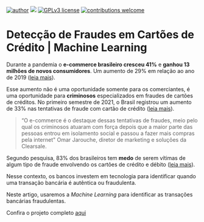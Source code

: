 [![author](https://img.shields.io/badge/author-jvplopes-red.svg)](https://www.linkedin.com/in/joao-vitor-p-lopes/) [![](https://img.shields.io/badge/python-3.7+-blue.svg)](https://www.python.org/downloads/release/python-365/) [![GPLv3 license](https://img.shields.io/badge/License-GPLv3-blue.svg)](http://perso.crans.org/besson/LICENSE.html) [![contributions welcome](https://img.shields.io/badge/contributions-welcome-brightgreen.svg?style=flat)](https://github.com/jvplopes/data_science/issues)

# Detecção de Fraudes em Cartões de Crédito | Machine Learning

Durante a pandemia o **e-commerce brasileiro cresceu 41%** e **ganhou 13 milhões de novos consumidores**. Um aumento de 29% em relação ao ano de 2019 ([leia mais](https://exame.com/pme/13-milhoes-de-brasileiros-fizeram-primeira-compra-pela-internet-em-2020/)).

Esse aumento não é uma oportunidade somente para os comerciantes, é uma oportunidade para **criminosos** especializados em fraudes de cartões de créditos. No primeiro semestre de 2021, o Brasil registrou um aumento de 33% nas tentativas de fraude com cartão de crédito ([leia mais](https://www.infomoney.com.br/minhas-financas/brasil-teve-alta-de-quase-33-nas-tentativas-de-fraude-com-cartao-de-credito-no-1-semestre-mostra-estudo/)).

>“O e-commerce é o destaque dessas tentativas de fraudes, meio pelo qual os criminosos atuaram com força depois que a maior parte das pessoas entrou em isolamento social e passou a fazer mais compras pela internet" Omar Jarouche, diretor de marketing e soluções da Clearsale.

Segundo pesquisa, 83% dos brasileiros tem **medo** de serem vítimas de algum tipo de fraude envolvendo os cartões de crédito e débito ([leia mais](https://epocanegocios.globo.com/Empresa/noticia/2021/10/fraude-no-cartao-e-o-maior-medo-dos-brasileiros.html)).

Nesse contexto, os bancos investem em tecnologia para identificar quando uma transação bancária é autêntica ou fraudulenta.

Neste artigo, usaremos a *Machine Learning* para identificar as transações bancárias fraudulentas.

Confira o projeto completo [aqui](https://github.com/jvplopes/Detec-o-de-Fraudes-em-Cart-es-de-Cr-dito-Machine-Learning/blob/main/Fraude_banc%C3%A1ria_corrigido.ipynb)
